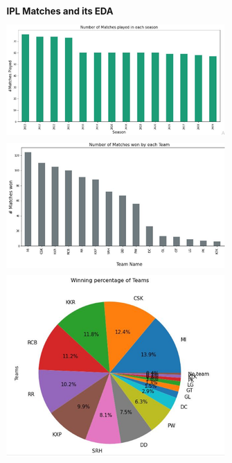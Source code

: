 ## IPL Matches and its EDA

![Matches Played in all IPL Seasons](https://raw.githubusercontent.com/chethanatgithub/Data-Science/main/images/No_of_IPLmatches_Played.JPG "Matches Played in all IPL Seasons")

![No of Matches won by Each Team](https://raw.githubusercontent.com/chethanatgithub/Data-Science/main/images/No_of_matches_won_by_each_team.JPG "No of Matches won by Each Team")

![Winning Percentage ](https://raw.githubusercontent.com/chethanatgithub/Data-Science/main/images/Winning_percentage_of_each_team.JPG "Winning Percentage ")
